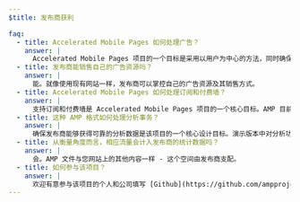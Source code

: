 ```yaml
---
$title: 发布商获利

faq:
  - title: Accelerated Mobile Pages 如何处理广告？
    answer: |
      Accelerated Mobile Pages 项目的一个目标是采用以用户为中心的方法，同时确保发布商能够在移动网页上通过广告获利。因此，我们的目标是在 Accelerated Mobile Pages 中为各种各样的广告格式、广告网络以及相关技术提供支持。作为其中的一部分，参与该项目的相关方还将参与编写可持续广告做法，以确保 AMP 文件中的广告能够快速安全地呈现给用户、极具吸引力且效果卓著。
  - title: 发布商能销售自己的广告资源吗？
    answer: |
      能。就像使用现有网站一样，发布商可以掌控自己的广告资源及其销售方式。
  - title: Accelerated Mobile Pages 如何处理订阅和付费墙？
    answer: |
      支持订阅和付费墙是 Accelerated Mobile Pages 项目的一个核心目标。AMP 目前支持灵活的访问框架，借助该框架，发布商可以掌控订阅者、按使用量付费的用户以及匿名用户的文档阅览体验。
  - title: 这种 AMP 格式如何处理分析事务？
    answer: |
      确保发布商能够获得可靠的分析数据是该项目的一个核心设计目标。演示版本中对分析功能的支持非常有限，而相应规范有望支持收集分析信息，并在不影响 AMP 文件速度或大小的情况下集成第三方系统。一些分析服务提供商正在[参与]/zh_cn/support/faqs/supported-platforms.html#analytics)该项目。
  - title: 从衡量角度而言，相应流量会计入发布商的统计数据吗？
    answer: |
      会。AMP 文件与您网站上的其他内容一样 - 这个空间由发布商支配。
  - title: 如何参与该项目？
    answer: |
      欢迎有意参与该项目的个人和公司填写 [Github](https://github.com/ampproject/amphtml/issues/new)，我们会将您添加到分发列表中，并在后续有任何新的消息时及时通知您。
---
```



